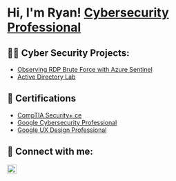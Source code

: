 <h1>Hi, I'm Ryan! <a href="https://www.linkedin.com/in/ryanbukaty/">Cybersecurity Professional</a>

<h2>👨‍💻 Cyber Security Projects:</h2>

- [Observing RDP Brute Force with Azure Sentinel](https://github.com/RyanBukaty/Observing-RDP-Brute-Force-with-Azure-Sentinel)
- [Active Directory Lab](https://github.com/RyanBukaty/Active-Directory-Lab)

 <h2>📜 Certifications</h2>

- [CompTIA Security+ ce](https://www.credly.com/badges/4f0153af-d124-44a3-8902-eca7ddb86ba5/linked_in_profile)
- [Google Cybersecurity Professional](https://www.coursera.org/account/accomplishments/specialization/8KYYE6FBLDXW)
- [Google UX Design Professional](https://www.coursera.org/account/accomplishments/specialization/certificate/YMPQC7RRNDAD)

<h2> 🤳 Connect with me:</h2>

[<img align="left" alt="JoshMadakor | LinkedIn" width="22px" src="https://cdn.jsdelivr.net/npm/simple-icons@v3/icons/linkedin.svg" />][linkedin]

[linkedin]: https://linkedin.com/in/ryanbukaty/

<!--
**joshmadakor1/joshmadakor1** is a ✨ _special_ ✨ repository because its `README.md` (this file) appears on your GitHub profile.

Here are some ideas to get you started:

- 🔭 I’m currently working on ...
- 🌱 I’m currently learning ...
- 👯 I’m looking to collaborate on ...
- 🤔 I’m looking for help with ...
- 💬 Ask me about ...
- 📫 How to reach me: ...
- 😄 Pronouns: ...
- ⚡ Fun fact: ...
-->
